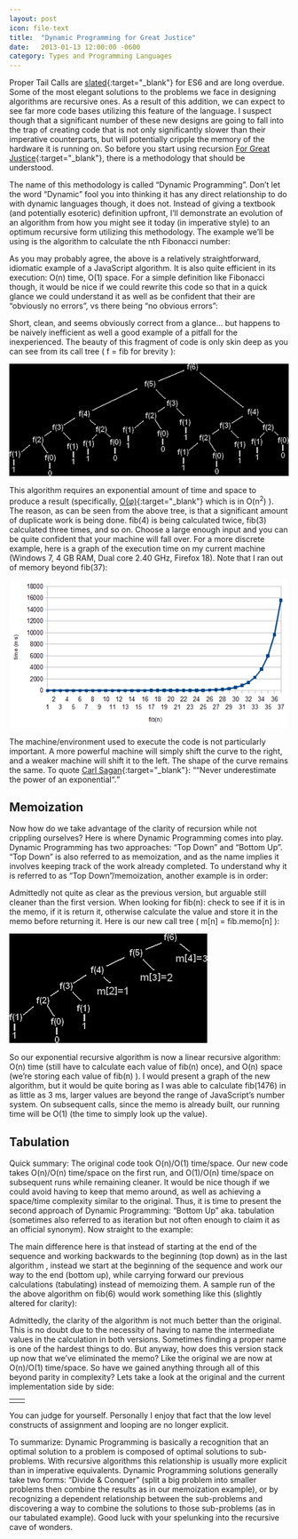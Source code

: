 ```yaml
---
layout: post
icon: file-text
title:  "Dynamic Programming for Great Justice"
date:   2013-01-13 12:00:00 -0600
category: Types and Programming Languages
---
```


Proper Tail Calls are [slated](http://wiki.ecmascript.org/doku.php?id=harmony:proper_tail_calls){:target="_blank"} for ES6 and are long overdue. Some of the most elegant solutions to the problems we face in designing algorithms are recursive ones. As a result of this addition, we can expect to see far more code bases utilizing this feature of the language. I suspect though that a significant number of these new designs are going to fall into the trap of creating code that is not only significantly slower than their imperative counterparts, but will potentially cripple the memory of the hardware it is running on. So before you start using recursion [For Great Justice](https://en.wikipedia.org/wiki/For_Great_Justice){:target="_blank"}, there is a methodology that should be understood.

The name of this methodology is called “Dynamic Programming”. Don’t let the word “Dynamic” fool you into thinking it has any direct relationship to do with dynamic languages though, it does not. Instead of giving a textbook (and potentially esoteric) definition upfront, I’ll demonstrate an evolution of an algorithm from how you might see it today (in imperative style) to an optimum recursive form utilizing this methodology. The example we’ll be using is the algorithm to calculate the nth Fibonacci number:

<script src="https://gist.github.com/mlhaufe/a1bfc309aec958c9bfefdacd9881db2d.js?file=fib-1.js"></script>

As you may probably agree,  the above is a relatively straightforward, idiomatic example of a JavaScript algorithm. It is also quite efficient in its execution: O(n) time, O(1) space. For a simple definition like Fibonacci though, it would be nice if we could rewrite this code so that in a quick glance we could understand it as well as be confident that their are “obviously no errors”, vs there being “no obvious errors”:

<script src="https://gist.github.com/mlhaufe/a1bfc309aec958c9bfefdacd9881db2d.js?file=fib-2.js"></script>

Short, clean, and seems obviously correct from a glance… but happens to be naively inefficient as well a good example of a pitfall for the inexperienced.  The beauty of this fragment of code is only skin deep as you can see from its call tree ( f = fib for brevity ):

<img src="/media-library/dynamic-programming/fibCallTree.png" alt="Fibonacci call tree">

This algorithm requires an exponential amount of time and space to produce a result (specifically, [O(φ)](https://en.wikipedia.org/wiki/Golden_ratio){:target="_blank"} which is in O(n<sup>2</sup>) ). The reason, as can be seen from the above tree, is that a significant amount of duplicate work is being done. fib(4) is being calculated twice, fib(3) calculated three times, and so on. Choose a large enough input and you can be quite confident that your machine will fall over. For a more discrete example, here is a graph of the execution time on my current machine (Windows 7, 4 GB RAM, Dual core 2.40 GHz, Firefox 18). Note that I ran out of memory beyond fib(37):

<img src="/media-library/dynamic-programming/recFibvsTime.png" alt="Recursive Fib vs time">

The machine/environment used to execute the code is not particularly important. A more powerful machine will simply shift the curve to the right, and a weaker machine will shift it to the left. The shape of the curve remains the same. To quote [Carl Sagan](https://en.wikipedia.org/wiki/Carl_Sagan){:target="_blank"}: <q cite="https://en.wikipedia.org/wiki/Carl_Sagan">“Never underestimate the power of an exponential“.</q>

## Memoization

Now how do we take advantage of the clarity of recursion while not crippling ourselves? Here is where Dynamic Programming comes into play. Dynamic Programming has two approaches: “Top Down” and “Bottom Up”. “Top Down” is also referred to as memoization, and as the name implies it involves keeping track of the work already completed. To understand why it is referred to as “Top Down”/memoization, another example is in order:

<script src="https://gist.github.com/mlhaufe/a1bfc309aec958c9bfefdacd9881db2d.js?file=fib-3.js"></script>

Admittedly not quite as clear as the previous version, but arguable still cleaner than the first version.  When looking for fib(n):  check to see if it is in the memo,  if it is return it, otherwise calculate the value and store it in the memo before returning it. Here is our new call tree ( m[n] = fib.memo[n] ):

<img src="/media-library/dynamic-programming/fibCallTreeMemo.png" alt="Fib call tree memoization">

So our exponential recursive algorithm is now a linear recursive algorithm: O(n) time (still have to calculate each value of fib(n) once), and O(n) space (we’re storing each value of fib(n) ). I would present a graph of the new algorithm, but it would be quite boring as I was able to calculate fib(1476) in as little as 3 ms, larger values are beyond the range of JavaScript’s number system. On subsequent calls, since the memo is already built, our running time will be O(1) (the time to simply look up the value).

## Tabulation

Quick summary:  The original code took  O(n)/O(1) time/space. Our new code takes O(n)/O(n) time/space on the first run, and O(1)/O(n) time/space on subsequent runs while remaining cleaner.  It would be nice though if we could avoid having to keep that memo around, as well as achieving a space/time complexity similar to the original. Thus, it is time to present the second approach of Dynamic Programming: “Bottom Up” aka. tabulation (sometimes also referred to as iteration but not often enough to claim it as an official synonym). Now straight to the example:

<script src="https://gist.github.com/mlhaufe/a1bfc309aec958c9bfefdacd9881db2d.js?file=fib-4.js"></script>

The main difference here is that instead of starting at the end of the sequence and working backwards to the beginning (top down) as in the last algorithm , instead we start at  the beginning of the sequence and work our way to the end (bottom up), while carrying forward our previous calculations (tabulating) instead of memoizing them. A sample run of the the above algorithm on fib(6) would work something like this (slightly altered for clarity):

<ing src="/media-library/dynamic-programming/fib-tabulation.gif" alt="Fibonacci Tabulation">

Admittedly, the clarity of the algorithm is not much better than the original. This is no doubt due to the necessity of having to name the intermediate values in the calculation in both versions. Sometimes finding a proper name is one of the hardest things to do.  But anyway, how does this version stack up now that we’ve eliminated the memo?  Like the original we are now at O(n)/O(1) time/space. So have we gained anything through all of this beyond parity in complexity? Lets take a look at the original and the current implementation side by side:

<table>
    <tr>
        <td>
            <script src="https://gist.github.com/mlhaufe/a1bfc309aec958c9bfefdacd9881db2d.js?file=fib-5.js"></script>
        </td>
        <td>
            <script src="https://gist.github.com/mlhaufe/a1bfc309aec958c9bfefdacd9881db2d.js?file=fib-6.js"></script>
        </td>
    </tr>
</table>

You can judge for yourself. Personally I enjoy that fact that the low level constructs of  assignment and looping are no longer explicit.

To summarize: Dynamic Programming is basically a recognition that an optimal solution to a problem is composed of optimal solutions to sub-problems. With recursive algorithms this relationship is usually more explicit than in imperative equivalents. Dynamic Programming solutions generally take two forms:  “Divide & Conquer” (split a big problem into smaller problems then combine the results as in our memoization example), or by recognizing a dependent relationship between the sub-problems and discovering a way to combine the solutions to those sub-problems  (as in our tabulated example). Good luck with your spelunking into the recursive cave of wonders.

